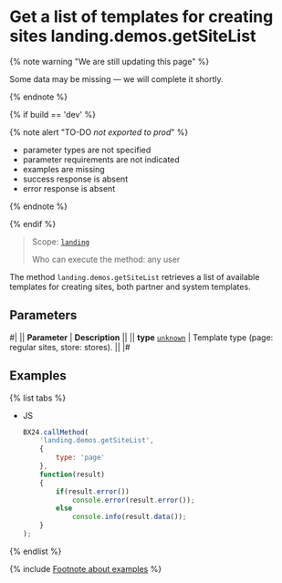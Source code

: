 # Get a list of templates for creating sites landing.demos.getSiteList

{% note warning "We are still updating this page" %}

Some data may be missing — we will complete it shortly.

{% endnote %}

{% if build == 'dev' %}

{% note alert "TO-DO _not exported to prod_" %}

- parameter types are not specified
- parameter requirements are not indicated
- examples are missing
- success response is absent
- error response is absent

{% endnote %}

{% endif %}

> Scope: [`landing`](../../scopes/permissions.md)
>
> Who can execute the method: any user

The method `landing.demos.getSiteList` retrieves a list of available templates for creating sites, both partner and system templates.

## Parameters

#|
|| **Parameter** | **Description** ||
|| **type**
[`unknown`](../../data-types.md) | Template type (page: regular sites, store: stores). ||
|#

## Examples

{% list tabs %}

- JS

    ```js
    BX24.callMethod(
        'landing.demos.getSiteList',
        {
            type: 'page'
        },
        function(result)
        {
            if(result.error())
                console.error(result.error());
            else
                console.info(result.data());
        }
    );
    ```

{% endlist %}

{% include [Footnote about examples](../../../_includes/examples.md) %}